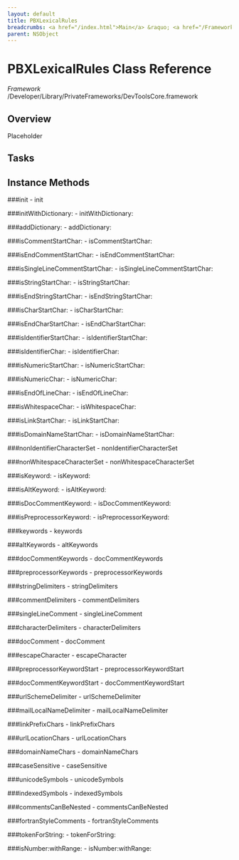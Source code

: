 ```yaml
---
layout: default
title: PBXLexicalRules
breadcrumbs: <a href="/index.html">Main</a> &raquo; <a href="/Frameworks.html">Framework</a> &raquo; <a href="/Frameworks/DevToolsCore.html">DevToolsCore</a> &raquo; PBXLexicalRules
parent: NSObject 
---
```

# PBXLexicalRules Class Reference

*Framework* /Developer/Library/PrivateFrameworks/DevToolsCore.framework

## Overview

Placeholder

## Tasks

## Instance Methods

<a name="-init"></a>
###init
    - init

<a name="-initWithDictionary:"></a>
###initWithDictionary:
    - initWithDictionary:

<a name="-addDictionary:"></a>
###addDictionary:
    - addDictionary:

<a name="-isCommentStartChar:"></a>
###isCommentStartChar:
    - isCommentStartChar:

<a name="-isEndCommentStartChar:"></a>
###isEndCommentStartChar:
    - isEndCommentStartChar:

<a name="-isSingleLineCommentStartChar:"></a>
###isSingleLineCommentStartChar:
    - isSingleLineCommentStartChar:

<a name="-isStringStartChar:"></a>
###isStringStartChar:
    - isStringStartChar:

<a name="-isEndStringStartChar:"></a>
###isEndStringStartChar:
    - isEndStringStartChar:

<a name="-isCharStartChar:"></a>
###isCharStartChar:
    - isCharStartChar:

<a name="-isEndCharStartChar:"></a>
###isEndCharStartChar:
    - isEndCharStartChar:

<a name="-isIdentifierStartChar:"></a>
###isIdentifierStartChar:
    - isIdentifierStartChar:

<a name="-isIdentifierChar:"></a>
###isIdentifierChar:
    - isIdentifierChar:

<a name="-isNumericStartChar:"></a>
###isNumericStartChar:
    - isNumericStartChar:

<a name="-isNumericChar:"></a>
###isNumericChar:
    - isNumericChar:

<a name="-isEndOfLineChar:"></a>
###isEndOfLineChar:
    - isEndOfLineChar:

<a name="-isWhitespaceChar:"></a>
###isWhitespaceChar:
    - isWhitespaceChar:

<a name="-isLinkStartChar:"></a>
###isLinkStartChar:
    - isLinkStartChar:

<a name="-isDomainNameStartChar:"></a>
###isDomainNameStartChar:
    - isDomainNameStartChar:

<a name="-nonIdentifierCharacterSet"></a>
###nonIdentifierCharacterSet
    - nonIdentifierCharacterSet

<a name="-nonWhitespaceCharacterSet"></a>
###nonWhitespaceCharacterSet
    - nonWhitespaceCharacterSet

<a name="-isKeyword:"></a>
###isKeyword:
    - isKeyword:

<a name="-isAltKeyword:"></a>
###isAltKeyword:
    - isAltKeyword:

<a name="-isDocCommentKeyword:"></a>
###isDocCommentKeyword:
    - isDocCommentKeyword:

<a name="-isPreprocessorKeyword:"></a>
###isPreprocessorKeyword:
    - isPreprocessorKeyword:

<a name="-keywords"></a>
###keywords
    - keywords

<a name="-altKeywords"></a>
###altKeywords
    - altKeywords

<a name="-docCommentKeywords"></a>
###docCommentKeywords
    - docCommentKeywords

<a name="-preprocessorKeywords"></a>
###preprocessorKeywords
    - preprocessorKeywords

<a name="-stringDelimiters"></a>
###stringDelimiters
    - stringDelimiters

<a name="-commentDelimiters"></a>
###commentDelimiters
    - commentDelimiters

<a name="-singleLineComment"></a>
###singleLineComment
    - singleLineComment

<a name="-characterDelimiters"></a>
###characterDelimiters
    - characterDelimiters

<a name="-docComment"></a>
###docComment
    - docComment

<a name="-escapeCharacter"></a>
###escapeCharacter
    - escapeCharacter

<a name="-preprocessorKeywordStart"></a>
###preprocessorKeywordStart
    - preprocessorKeywordStart

<a name="-docCommentKeywordStart"></a>
###docCommentKeywordStart
    - docCommentKeywordStart

<a name="-urlSchemeDelimiter"></a>
###urlSchemeDelimiter
    - urlSchemeDelimiter

<a name="-mailLocalNameDelimiter"></a>
###mailLocalNameDelimiter
    - mailLocalNameDelimiter

<a name="-linkPrefixChars"></a>
###linkPrefixChars
    - linkPrefixChars

<a name="-urlLocationChars"></a>
###urlLocationChars
    - urlLocationChars

<a name="-domainNameChars"></a>
###domainNameChars
    - domainNameChars

<a name="-caseSensitive"></a>
###caseSensitive
    - caseSensitive

<a name="-unicodeSymbols"></a>
###unicodeSymbols
    - unicodeSymbols

<a name="-indexedSymbols"></a>
###indexedSymbols
    - indexedSymbols

<a name="-commentsCanBeNested"></a>
###commentsCanBeNested
    - commentsCanBeNested

<a name="-fortranStyleComments"></a>
###fortranStyleComments
    - fortranStyleComments

<a name="-tokenForString:"></a>
###tokenForString:
    - tokenForString:

<a name="-isNumber:withRange:"></a>
###isNumber:withRange:
    - isNumber:withRange:

